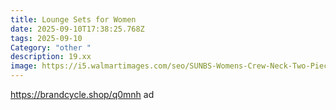 ```yaml
---
title: Lounge Sets for Women
date: 2025-09-10T17:38:25.768Z
tags: 2025-09-10
Category: "other "
description: 19.xx
image: https://i5.walmartimages.com/seo/SUNBS-Womens-Crew-Neck-Two-Piece-short-Sets-Cap-Sleeve-Drawstring-Summer-Sweatsuit-with-Pocket_33770f01-c845-4514-9989-fb3505fd8e40.e5c3f455ab25278f1b9d7015fe33c0e9.jpeg?odnHeight=2000&odnWidth=2000&odnBg=FFFFFF
---
```

https://brandcycle.shop/q0mnh  ad